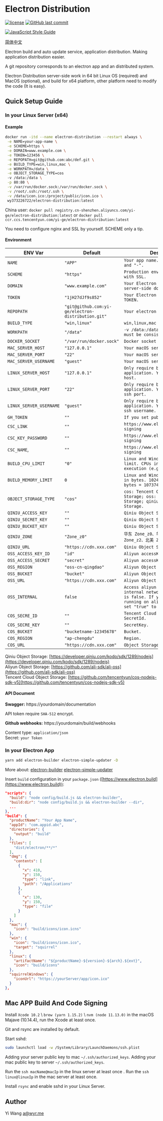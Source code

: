 # Electron Distribution

[![license](https://img.shields.io/github/license/yi-ge/electron-distribution.svg?style=flat-square)](https://github.com/yi-ge/electron-distribution/blob/master/LICENSE)
[![GitHub last commit](https://img.shields.io/github/last-commit/yi-ge/electron-distribution.svg?style=flat-square)](https://github.com/yi-ge/electron-distribution)

[![JavaScript Style Guide](https://cdn.rawgit.com/standard/standard/master/badge.svg)](https://github.com/standard/standard)

[简体中文](README.zh-CN.md)

Electron build and auto update service, application distribution. Making application distribution easier.

A git repository corresponds to an electron app and an distributed system.

Electron Distribution server-side work in 64 bit Linux OS (required) and MacOS (optional), and build for x64 platform, other platform need to modify the code (It is easy).

## Quick Setup Guide

### In your Linux Server (x64)

#### Example

```bash
docker run -itd --name electron-distribution --restart always \
 -e NAME=your-app-name \
 -e SCHEME=https \
 -e DOMAIN=www.example.com \
 -e TOKEN=123456 \
 -e REPOPATH=git@github.com:abc/def.git \
 -e BUILD_TYPE=win,linux,mac \
 -e WORKPATH=/data \
 -e OBJECT_STORAGE_TYPE=cos
 -v /data:/data \
 -p 80:80 \
 -v /var/run/docker.sock:/var/run/docker.sock \
 -v /root/.ssh:/root/.ssh \
 -v /data/icon.ico:/project/public/icon.ico \
 wy373226722/electron-distribution:latest
```

China user: `docker pull registry.cn-shenzhen.aliyuncs.com/yi-ge/electron-distribution:latest` or `docker pull ccr.ccs.tencentyun.com/yi-ge/electron-distribution:latest`

You need to configure nginx and SSL by yourself. SCHEME only a tip.

#### Environment

| ENV Var | Default | Description |
|---|---|---|
| `NAME` | `"APP"` | `Your app name. Numbers, letters and "-".` |
| `SCHEME` | `"https"` | `Production environment only work with SSL.` |
| `DOMAIN` | `"www.example.com"` | `Your Electron Distribution server-side domain.` |
| `TOKEN` | `"1jH27dJf9s852"` | `Your Electron Distribution API TOKEN.` |
| `REPOPATH` | `"git@github.com:yi-ge/electron-distribution.git"` | `Your electron app repository.` |
| `BUILD_TYPE` | `"win,linux"` | `win,linux,mac` |
| `WORKPATH` | `"/data"` | `-v /data:/data, The two path must be consistent.` |
| `DOCKER_SOCKET` | `"/var/run/docker.sock"` | `Docker socket path.` |
| `MAC_SERVER_HOST` | `"127.0.0.1"` | `Your macOS server host.` |
| `MAC_SERVER_PORT` | `"22"` | `Your macOS server ssh port.` |
| `MAC_SERVER_USERNAME` | `"guest"` | `Your macOS server ssh username.` |
| `LINUX_SERVER_HOST` | `"127.0.0.1"` | `Only require build mac application. Your linux server host.` |
| `LINUX_SERVER_PORT` | `"22"` | `Only require build mac application. Your linux server ssh port.` |
| `LINUX_SERVER_USERNAME` | `"guest"` | `Only require build mac application. Your linux server ssh username.` |
| `GH_TOKEN` | `""` | `If you set publish option.` |
| `CSC_LINK` | `""` | `https://www.electron.build/code-signing` |
| `CSC_KEY_PASSWORD` | `""` | `https://www.electron.build/code-signing` |
| `CSC_NAME`, | `""` | `https://www.electron.build/code-signing` |
| `BUILD_CPU_LIMIT` | `"0"` | `Linux and Windows build cpu limit. CPUs in which to allow execution (e.g., 0-3, 0,1)` |
| `BUILD_MEMORY_LIMIT` | `0` | `Linux and Windows memory limit in bytes. 1024 * 1024 * 1024 bytes = 1073741824 bytes = 1GB` |
| `OBJECT_STORAGE_TYPE` | `"cos"` | `cos: Tencent Cloud Object Storage; oss: Aliyun Object Storage; qiniu: Qiniu Object Storage.` |
| `QINIU_ACCESS_KEY` | `""` | `Qiniu Object Storage, accessKey.` |
| `QINIU_SECRET_KEY` | `""` | `Qiniu Object Storage, secretKey.` |
| `QINIU_BUCKET_KEY` | `""` | `Qiniu Object Storage, bucket.` |
| `QINIU_ZONE` | `"Zone_z0"` | `华东 Zone_z0、华北 Zone_z1、华南 Zone_z2、北美 Zone_na0` |
| `QINIU_URL` | `"https://cdn.xxx.com"` | `Qiniu Object Storage CDN url.` |
| `OSS_ACCESS_KEY_ID` | `"id"` | `Aliyun accessKeyId.` |
| `OSS_ACCESS_SECRET` | `"secret"` | `Aliyun accessKeySecret.` |
| `OSS_REGION` | `"oss-cn-qingdao"` | `Aliyun Object Storage, Region.` |
| `OSS_BUCKET` | `"bucket"` | `Aliyun Object Storage, Bucket.` |
| `OSS_URL` | `"https://cdn.xxx.com"` | `Aliyun Object Storage CDN url.` |
| `OSS_INTERNAL` | `false` | `Access aliyun OSS with aliyun internal network or not, default is false. If your servers are running on aliyun too, you can set "true" to save lot of money.` |
| `COS_SECRE_ID` | `""` | `Tencent Cloud Object Storage SecretId.` |
| `COS_SECRE_KEY` | `""` | `SecretKey.` |
| `COS_BUCKET` | `"bucketname-12345678"` | `Bucket.` |
| `COS_REGION` | `"ap-chengdu"` | `Region.` |
| `COS_URL` | `"https://cdn.xxx.com"` | `Object Storage CDN url.` |

Qiniu Object Storage: [https://developer.qiniu.com/kodo/sdk/1289/nodejs](https://developer.qiniu.com/kodo/sdk/1289/nodejs)  
Aliyun Object Storage: [https://github.com/ali-sdk/ali-oss](https://github.com/ali-sdk/ali-oss)  
Tencent Cloud Object Storage: [https://github.com/tencentyun/cos-nodejs-sdk-v5](https://github.com/tencentyun/cos-nodejs-sdk-v5) 

#### API Document

**Swagger:** https://yourdomain/documentation

API token require `SHA-512` encrypt.

**Github webhooks:** https://yourdomain/build/webhooks

Content type: `application/json`  
Secret: `your Token`

### In your Electron App

```bash
yarn add electron-builder electron-simple-updater -D
```

More about: [electron-builder](https://github.com/electron-userland/electron-builder) [electron-simple-updater](https://github.com/megahertz/electron-simple-updater)

Insert `build` configuration in your `package.json` ([https://www.electron.build](https://www.electron.build)):

```json
"scripts": {
  "build": "node config/build.js && electron-builder",
  "build:dir": "node config/build.js && electron-builder --dir",
  ...
},
"build": {
  "productName": "Your App Name",
  "appId": "com.appid.abc",
  "directories": {
    "output": "build"
  },
  "files": [
    "dist/electron/**/*"
  ],
  "dmg": {
    "contents": [
      {
        "x": 410,
        "y": 150,
        "type": "link",
        "path": "/Applications"
      },
      {
        "x": 130,
        "y": 150,
        "type": "file"
      }
    ]
  },
  "mac": {
    "icon": "build/icons/icon.icns"
  },
  "win": {
    "icon": "build/icons/icon.ico",
    "target": "squirrel"
  },
  "linux": {
    "artifactName": "${productName}-${version}-${arch}.${ext}",
    "icon": "build/icons"
  },
  "squirrelWindows": {
    "iconUrl": "https://yourServer/app/icon.ico"
  }
},
```

## Mac APP Build And Code Signing

Install `Xcode 10.2` \ `brew (yarn 1.15.2)` \ `nvm (node 11.13.0)` in the macOS Majave (10.14.4), run the Xcode at least once.

Git and rsync are installed by default.

Start sshd:

```bash
sudo launchctl load -w /System/Library/LaunchDaemons/ssh.plist
```

Adding your server public key to mac `~/.ssh/authorized_keys`.
Adding your mac public key to server `~/.ssh/authorized_keys`.

Run the `ssh macName@macIp` in the linux server at least once .
Run the `ssh linux@linuxIp` in the mac server at least once.

Install `rsync` and enable sshd in your Linux Server.

## Author

Yi Wang a@wyr.me
